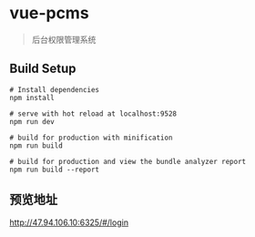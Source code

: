 # vue-pcms

> 后台权限管理系统


## Build Setup

``` 
# Install dependencies
npm install

# serve with hot reload at localhost:9528
npm run dev

# build for production with minification
npm run build

# build for production and view the bundle analyzer report
npm run build --report
```

## 预览地址
http://47.94.106.10:6325/#/login
